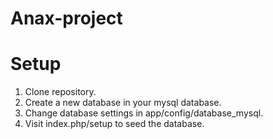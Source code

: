 Anax-project
============

Setup
============
1. Clone repository.
2. Create a new database in your mysql database.
3. Change database settings in app/config/database_mysql.
4. Visit index.php/setup to seed the database.